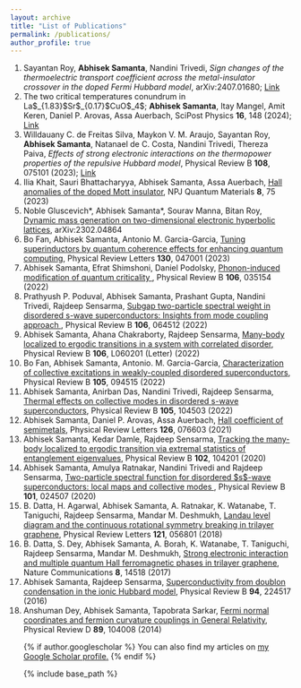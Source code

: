 ```yaml
---
layout: archive
title: "List of Publications"
permalink: /publications/
author_profile: true
---
```


<ol> <li> Sayantan Roy, <b>Abhisek Samanta</b>, Nandini Trivedi, <em>Sign changes of the thermoelectric transport coefficient across the metal-insulator crossover in the doped Fermi Hubbard model</em>, arXiv:2407.01680; <a href="https://arxiv.org/abs/2407.01680"> Link </a> </li>
                                                
<li> The two critical temperatures conundrum in La$_{1.83}$Sr$_{0.17}$CuO$_4$; <b>Abhisek Samanta</b>, Itay Mangel, Amit Keren, Daniel P. Arovas, Assa Auerbach, SciPost Physics <b>16</b>, 148 (2024); <a href="https://scipost.org/SciPostPhys.16.6.148"> Link </a>  </li>

<li> Willdauany C. de Freitas Silva, Maykon V. M. Araujo, Sayantan Roy, <b>Abhisek Samanta</b>, Natanael de C. Costa, Nandini Trivedi, Thereza Paiva, <em>Effects of strong electronic interactions on the thermopower properties of the repulsive Hubbard model</em>, Physical Review B <b>108</b>, 075101 (2023); <a href="https://journals.aps.org/prb/abstract/10.1103/PhysRevB.108.075101"> Link </a> </li>

<li> Ilia Khait, Sauri Bhattacharyya, Abhisek Samanta, Assa Auerbach, <a href= "https://www.nature.com/articles/s41535-023-00611-5"> Hall anomalies of the doped Mott insulator</a>, NPJ Quantum Materials <b>8</b>, 75 (2023) </li>

<li> Noble Gluscevich*, Abhisek Samanta*, Sourav Manna, Bitan Roy, <a href= "https://arxiv.org/abs/2302.04864"> Dynamic mass generation on two-dimensional electronic hyperbolic lattices</a>, arXiv:2302.04864 </li>

<li> Bo Fan, Abhisek Samanta, Antonio M. Garcia-Garcia, <a href= "https://journals.aps.org/prl/abstract/10.1103/PhysRevLett.130.047001"> Tuning superinductors by quantum coherence effects for enhancing quantum computing</a>, Physical Review Letters <b>130</b>, 047001 (2023) </li>

<li> Abhisek Samanta, Efrat Shimshoni, Daniel Podolsky, <a href= "https://journals.aps.org/prb/abstract/10.1103/PhysRevB.106.035154"> Phonon-induced modification of quantum criticality </a>, Physical Review B <b>106</b>, 035154 (2022) </li>

<li> Prathyush P. Poduval, Abhisek Samanta, Prashant Gupta, Nandini Trivedi, Rajdeep Sensarma, <a href= "https://journals.aps.org/prb/abstract/10.1103/PhysRevB.106.064512"> Subgap two-particle spectral weight in disordered s-wave superconductors: Insights from mode coupling approach </a>, Physical Review B <b>106</b>, 064512 (2022) </li>

<li> Abhisek Samanta, Ahana Chakraborty, Rajdeep Sensarma, <a href= "https://journals.aps.org/prb/abstract/10.1103/PhysRevB.106.L060201"> Many-body localized to ergodic transitions in a system with correlated disorder</a>, Physical Review B <b>106</b>, L060201 (Letter) (2022) </li>

<li> Bo Fan, Abhisek Samanta, Antonio. M. Garcia-Garcia, <a href= "https://journals.aps.org/prb/abstract/10.1103/PhysRevB.105.094515"> Characterization of collective excitations in weakly-coupled disordered superconductors</a>, Physical Review B <b>105</b>, 094515 (2022) </li>

<li> Abhisek Samanta, Anirban Das, Nandini Trivedi, Rajdeep Sensarma, <a href= "https://journals.aps.org/prb/abstract/10.1103/PhysRevB.105.104503"> Thermal effects on collective modes in disordered s-wave superconductors</a>, Physical Review B <b>105</b>, 104503 (2022) </li>

<li> Abhisek Samanta, Daniel P. Arovas, Assa Auerbach, <a href= "https://journals.aps.org/prl/abstract/10.1103/PhysRevLett.126.076603"> Hall coefficient of semimetals</a>, Physical Review Letters <b>126</b>, 076603 (2021) </li>

<li> Abhisek Samanta, Kedar Damle, Rajdeep Sensarma, <a href= "https://journals.aps.org/prb/abstract/10.1103/PhysRevB.102.104201"> Tracking the many-body localized to ergodic transition via extremal statistics of entanglement eigenvalues</a>, Physical Review B <b>102</b>, 104201 (2020) </li>

<li> Abhisek Samanta, Amulya Ratnakar, Nandini Trivedi and Rajdeep Sensarma, <a href= "https://journals.aps.org/prb/abstract/10.1103/PhysRevB.101.024507"> Two-particle spectral function for disordered $s$-wave superconductors: local maps and collective modes </a>, Physical Review B <b>101</b>, 024507 (2020) </li>

<li> B. Datta, H. Agarwal, Abhisek Samanta, A. Ratnakar, K. Watanabe, T. Taniguchi, Rajdeep Sensarma, Mandar M. Deshmukh, <a href= "https://journals.aps.org/prl/abstract/10.1103/PhysRevLett.121.056801"> Landau level diagram and the continuous rotational symmetry breaking in trilayer graphene</a>, Physical Review Letters <b>121</b>, 056801 (2018) </li>

<li> B. Datta, S. Dey, Abhisek Samanta, A. Borah, K. Watanabe, T. Taniguchi, Rajdeep Sensarma, Mandar M. Deshmukh, <a href= "https://www.nature.com/articles/ncomms14518"> Strong electronic interaction and multiple quantum Hall ferromagnetic phases in trilayer graphene</a>, Nature Communications <b>8</b>, 14518 (2017) </li>

<li> Abhisek Samanta, Rajdeep Sensarma, <a href= "https://journals.aps.org/prb/abstract/10.1103/PhysRevB.94.224517"> Superconductivity from doublon condensation in the ionic Hubbard model</a>, Physical Review B <b>94</b>, 224517 (2016) </li>

<li> Anshuman Dey, Abhisek Samanta, Tapobrata Sarkar, <a href= "https://journals.aps.org/prd/abstract/10.1103/PhysRevD.89.104008"> Fermi normal coordinates and fermion curvature couplings in General Relativity</a>, Physical Review D <b>89</b>, 104008 (2014) </li>

{% if author.googlescholar %}
  You can also find my articles on <u><a href="{{author.googlescholar}}">my Google Scholar profile</a>.</u>
{% endif %}

{% include base_path %}
